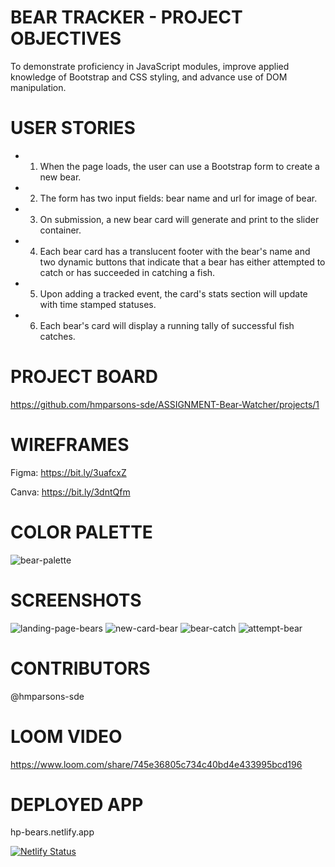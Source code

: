 # BEAR TRACKER - PROJECT OBJECTIVES
To demonstrate proficiency in JavaScript modules, improve applied knowledge of Bootstrap and CSS styling, and advance use of DOM manipulation.

# USER STORIES
- 1. When the page loads, the user can use a Bootstrap form to create a new bear.
- 2. The form has two input fields: bear name and url for image of bear.
- 3. On submission, a new bear card will generate and print to the slider container. 
- 4. Each bear card has a translucent footer with the bear's name and two dynamic buttons that indicate that a bear has either attempted to catch or has succeeded 
     in catching a fish.
- 5. Upon adding a tracked event, the card's stats section will update with time stamped statuses.
- 6. Each bear's card will display a running tally of successful fish catches.

# PROJECT BOARD

https://github.com/hmparsons-sde/ASSIGNMENT-Bear-Watcher/projects/1

# WIREFRAMES

Figma: https://bit.ly/3uafcxZ

Canva: https://bit.ly/3dntQfm

# COLOR PALETTE

![bear-palette](https://user-images.githubusercontent.com/67122062/108271644-b859d600-7136-11eb-8119-6fd301c7d99a.png)

# SCREENSHOTS

![landing-page-bears](https://user-images.githubusercontent.com/67122062/108800153-fe100780-7557-11eb-95eb-c08791bf69dd.png)
![new-card-bear](https://user-images.githubusercontent.com/67122062/108800162-010af800-7558-11eb-8a3f-ebac8a6e428e.png)
![bear-catch](https://user-images.githubusercontent.com/67122062/108800173-05cfac00-7558-11eb-9b85-6e8c0b476a3c.png)
![attempt-bear](https://user-images.githubusercontent.com/67122062/108800180-08ca9c80-7558-11eb-82d8-8d3da65def2f.png)

# CONTRIBUTORS

@hmparsons-sde

# LOOM VIDEO

https://www.loom.com/share/745e36805c734c40bd4e433995bcd196

# DEPLOYED APP

hp-bears.netlify.app

[![Netlify Status](https://api.netlify.com/api/v1/badges/1c5d82bc-428f-446f-ba43-bc38b4475f54/deploy-status)](https://app.netlify.com/sites/hp-bears/deploys)
